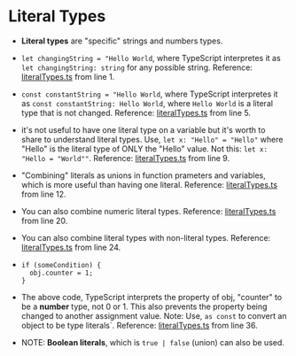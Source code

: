 <h1>Literal Types</h1>

- **Literal types** are "specific" strings and numbers types.

- `let changingString = "Hello World`, where TypeScript interpretes it as `let changingString: string` for any possible string. Reference: [literalTypes.ts](literalTypes.ts) from line 1.

- `const constantString = "Hello World`, where TypeScript interpretes it as `const constantString: Hello World`, where `Hello World` is a literal type that is not changed. Reference: [literalTypes.ts](literalTypes.ts) from line 5.

- it's not useful to have one literal type on a variable but it's worth to share to understand literal types. Use, `let x: "Hello" = "Hello"` where "Hello" is the literal type of ONLY the "Hello" value. Not this: `let x: "Hello = "World""`. Reference: [literalTypes.ts](literalTypes.ts) from line 9.

- "Combining" literals as unions in function prameters and variables, which is more useful than having one literal. Reference: [literalTypes.ts](literalTypes.ts) from line 12.

- You can also combine numeric literal types. Reference: [literalTypes.ts](literalTypes.ts) from line 20.

- You can also combine literal types with non-literal types. Reference: [literalTypes.ts](literalTypes.ts) from line 24.

- ```const obj = { counter: 0 };
  if (someCondition) {
    obj.counter = 1;
  }
  ```

- The above code, TypeScript interprets the property of obj, "counter" to be a **number** type, not 0 or 1. This also prevents the property being changed to another assignment value.
  Note: Use, `as const` to convert an object to be type literals`. Reference: [literalTypes.ts](literalTypes.ts) from line 36.

- NOTE: **Boolean literals**, which is `true | false` (union) can also be used.
